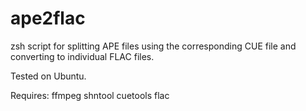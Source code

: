 ape2flac
========

zsh script for splitting APE files using the corresponding CUE file and converting to individual FLAC files.

Tested on Ubuntu.

Requires: ffmpeg shntool cuetools flac
